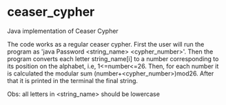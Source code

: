 # ceaser_cypher
Java implementation of Ceaser Cypher

The code works as a regular ceaser cypher. First the user will run the program as 'java Password <string_name> <cypher_number>'. Then the program converts each letter string_name[i] to a number corresponding to its position on the alphabet, i.e, 1<=number<=26. Then, for each number it is calculated the modular sum (number+<cypher_number>)mod26. After that it is printed in the terminal the final string. 

Obs: all letters in <string_name> should be lowercase

